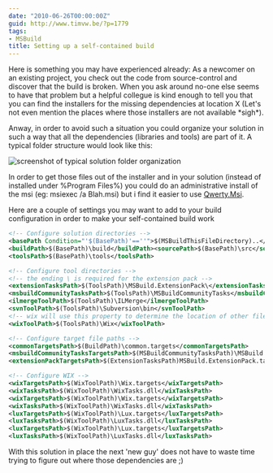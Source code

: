 ```yaml
---
date: "2010-06-26T00:00:00Z"
guid: http://www.timvw.be/?p=1779
tags:
- MSBuild
title: Setting up a self-contained build
---
```

Here is something you may have experienced already: As a newcomer on an existing project, you check out the code from source-control and discover that the build is broken. When you ask around no-one else seems to have that problem but a helpful collegue is kind enough to tell you that you can find the installers for the missing dependencies at location X (Let's not even mention the places where those installers are not available \*sigh\*).

Anway, in order to avoid such a situation you could organize your solution in such a way that all the dependencies (libraries and tools) are part of it. A typical folder structure would look like this:

![screenshot of typical solution folder organization](http://www.timvw.be/wp-content/images/solution_tools.png)

In order to get those files out of the installer and in your solution (instead of installed under %Program Files%) you could do an administrative install of the msi (eg: msiexec /a Blah.msi) but i find it easier to use [Qwerty.Msi](http://www.qwerty-msi.com/).

Here are a couple of settings you may want to add to your build configuration in order to make your self-contained build work

```xml
<!-- Configure solution directories -->
<basePath Condition="'$(BasePath)'==''">$(MSBuildThisFileDirectory)..</basePath>
<buildPath>$(BasePath)\build</buildPath><sourcePath>$(BasePath)\src</sourcePath>
<toolsPath>$(BasePath)\tools</toolsPath>

<!-- Configure tool directories -->
<!-- the ending \ is required for the extension pack -->
<extensionTasksPath>$(ToolsPath)\MSBuild.ExtensionPack\</extensionTasksPath>
<msbuildCommunityTasksPath>$(ToolsPath)\MSBuildCommunityTasks</msbuildCommunityTasksPath>
<ilmergeToolPath>$(ToolsPath)\ILMerge</ilmergeToolPath>
<svnToolPath>$(ToolsPath)\Subversion\bin</svnToolPath>
<!-- wix will use this property to determine the location of other files -->
<wixToolPath>$(ToolsPath)\Wix</wixToolPath>

<!-- Configure target file paths -->
<commonTargetsPath>$(BuildPath)\common.targets</commonTargetsPath>
<msbuildCommunityTasksTargetsPath>$(MSBuildCommunityTasksPath)\MSBuild.Community.Tasks.Targets</msbuildCommunityTasksTargetsPath>
<extensionPackTargetsPath>$(ExtensionTasksPath)MSBuild.ExtensionPack.tasks</extensionPackTargetsPath>

<!-- Configure WIX -->
<wixTargetsPath>$(WixToolPath)\Wix.targets</wixTargetsPath>
<wixTasksPath>$(WixToolPath)\WixTasks.dll</wixTasksPath>
<wixTargetsPath>$(WixToolPath)\Wix.targets</wixTargetsPath>
<wixTasksPath>$(WixToolPath)\WixTasks.dll</wixTasksPath>
<luxTargetsPath>$(WixToolPath)\Lux.targets</luxTargetsPath>
<luxTasksPath>$(WixToolPath)\LuxTasks.dll</luxTasksPath>
<luxTargetsPath>$(WixToolPath)\Lux.targets</luxTargetsPath>
<luxTasksPath>$(WixToolPath)\LuxTasks.dll</luxTasksPath>
```

With this solution in place the next 'new guy' does not have to waste time trying to figure out where those dependencies are ;)
